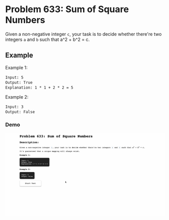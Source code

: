 # Problem 633: Sum of Square Numbers

Given a non-negative integer `c`, your task is to decide whether there're two integers `a` and `b` such that a^2 + b^2 = c.

## Example

Example 1:
```
Input: 5
Output: True
Explanation: 1 * 1 + 2 * 2 = 5
```

Example 2:
```
Input: 3
Output: False
```

### Demo

![problem-633](./problem-633.gif)
